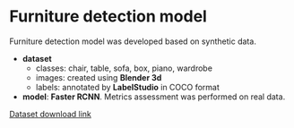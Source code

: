 # Furniture detection model
Furniture detection model was developed based on synthetic data.
- **dataset**
    - classes:  chair, table, sofa, box, piano, wardrobe
    - images: created using **Blender 3d**
    - labels: annotated by **LabelStudio** in COCO format
- **model**: **Faster RCNN**. Metrics assessment was performed on real data.

[Dataset download link](https://disk.yandex.ru/d/qxJ1GzfdG9AQlA)